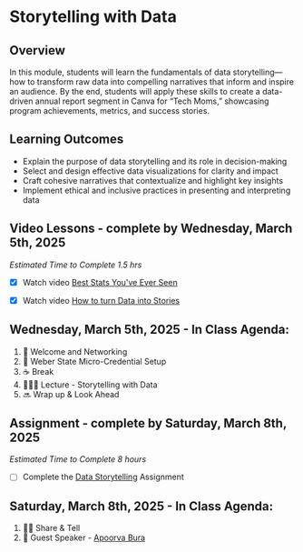 # Storytelling with Data 

## Overview 

In this module, students will learn the fundamentals of data storytelling—how to transform raw data into compelling narratives that inform and inspire an audience. By the end, students will apply these skills to create a data-driven annual report segment in Canva for “Tech Moms,” showcasing program achievements, metrics, and success stories.

## Learning Outcomes 

* Explain the purpose of data storytelling and its role in decision-making
* Select and design effective data visualizations for clarity and impact
* Craft cohesive narratives that contextualize and highlight key insights
* Implement ethical and inclusive practices in presenting and interpreting data

## Video Lessons - complete by Wednesday, March 5th, 2025

_Estimated Time to Complete 1.5 hrs_ 

- [X] Watch video [Best Stats You've Ever Seen](https://www.youtube.com/watch?v=hVimVzgtD6w) 

- [X] Watch video [How to turn Data into Stories](https://www.youtube.com/watch?v=Hfx1X9WSGYQ&pp=ygUbZGF0YSBzdG9yeXRlbGxpbmcgdGVkIHRhbGsg)

## Wednesday, March 5th, 2025 - In Class Agenda: 

1. 💃 Welcome and Networking 
2. 💜 Weber State Micro-Credential Setup 
3. ☕️ Break 
4. 👩🏻‍🏫 Lecture - Storytelling with Data 
5. 🔜 Wrap up & Look Ahead

## Assignment - complete by Saturday, March 8th, 2025 

_Estimated Time to Complete 8 hours_ 

- [ ] Complete the [Data Storytelling](https://github.com/Tech-Moms/data-analytics-winter-2025/discussions/178) Assignment 

## Saturday, March 8th, 2025 - In Class Agenda: 

1. 🙌🏻 Share & Tell 
2. 🎤 Guest Speaker - [Apoorva Bura](https://www.linkedin.com/in/apoorva-bura/) 

